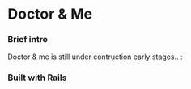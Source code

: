 # Doctor & Me

### Brief intro

Doctor & me is still under contruction early stages.. :


### Built with Rails
